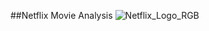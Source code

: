 ##Netflix Movie Analysis
![Netflix_Logo_RGB](https://github.com/user-attachments/assets/6db468f6-ce8f-4443-b8ec-ad03066a6201)
